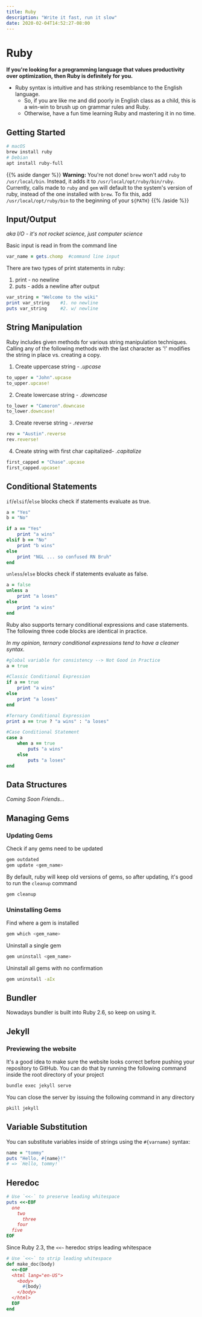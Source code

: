 ```yaml
---
title: Ruby
description: "Write it fast, run it slow"
date: 2020-02-04T14:52:27-08:00
---
```


# Ruby

**If you're looking for a programming language that values productivity over optimization, then Ruby is definitely for you.**

+ Ruby syntax is intuitive and has striking resemblance to the English language.
	+ So, if you are like me and did poorly in English class as a child, this is a win-win to brush up on grammar rules and Ruby.
	+ Otherwise, have a fun time learning Ruby and mastering it in no time.


## Getting Started

```sh
# macOS
brew install ruby
# Debian
apt install ruby-full
```

{{% aside danger %}}
**Warning:** You're not done! `brew` won't add `ruby` to `/usr/local/bin`. Instead, it adds it to `/usr/local/opt/ruby/bin/ruby`. Currently, calls made to `ruby` and `gem` will default to the system's version of ruby, instead of the one installed with `brew`. To fix this, add `/usr/local/opt/ruby/bin` to the beginning of your `${PATH}`
{{% /aside %}}

## Input/Output

*aka I/O - it's not rocket science, just computer science*

Basic input is read in from the command line

```ruby
var_name = gets.chomp  #command line input
```

There are two types of print statements in ruby:

1. print - no newline
2. puts - adds a newline after output

```ruby
var_string = "Welcome to the wiki"
print var_string	#1. no newline
puts var_string		#2. w/ newline
```

## String Manipulation

Ruby includes given methods for various string manipulation techniques. Calling any of the following methods with the last character as '!' modifies the string in place vs. creating a copy.

1. Create uppercase string - *.upcase*

```ruby
to_upper = "John".upcase
to_upper.upcase!
```
2. Create lowercase string - *.downcase*

```ruby
to_lower = "Cameron".downcase
to_lower.downcase!
```
3. Create reverse string - *.reverse*

```ruby
rev = "Austin".reverse
rev.reverse!
```
4. Create string with first char capitalized- *.capitalize*

```ruby
first_capped = "Chase".upcase
first_capped.upcase!
```

## Conditional Statements


`if`/`elsif`/`else` blocks check if statements evaluate as true.

```ruby
a = "Yes"
b = "No"

if a == "Yes"
	print "a wins"
elsif b == "No"
	print "b wins"
else
	print "NGL ... so confused RN Bruh"
end
```

`unless`/`else` blocks check if statements evaluate as false.

```ruby
a = false
unless a
	print "a loses"
else
	print "a wins"
end
```

Ruby also supports ternary conditional expressions and case statements. The following three code blocks are identical in practice.

*In my opinion, ternary conditional expressions tend to have a cleaner syntax.*

```ruby
#global variable for consistency --> Not Good in Practice
a = true

#Classic Conditional Expression
if a == true
	print "a wins"
else
	print "a loses"
end

#Ternary Conditional Expression
print a == true ? "a wins" : "a loses"

#Case Conditional Statement
case a
	when a == true
		puts "a wins"
	else
		puts "a loses"
end
```

## Data Structures

*Coming Soon Friends...*

## Managing Gems

### Updating Gems

Check if any gems need to be updated

```sh
gem outdated
gem update <gem_name>
```

By default, ruby will keep old versions of gems, so after updating, it's good to run the `cleanup` command

```sh
gem cleanup
```

### Uninstalling Gems

Find where a gem is installed

```sh
gem which <gem_name>
```

Uninstall a single gem

```sh
gem uninstall <gem_name>
```

Uninstall all gems with no confirmation

```sh
gem uninstall -aIx
```

## Bundler

Nowadays bundler is built into Ruby 2.6, so keep on using it.

## Jekyll

### Previewing the website

It's a good idea to make sure the website looks correct before pushing your repository to GitHub. You can do that by running the following command inside the root directory of your project

```sh
bundle exec jekyll serve
```

You can close the server by issuing the following command in any directory

```sh
pkill jekyll
```

## Variable Substitution

You can substitute variables inside of strings using the `#{varname}` syntax:

```rb
name = "tommy"
puts "Hello, #{name}!"
# => `Hello, tommy!`
```

## Heredoc

```rb
# Use `<<-` to preserve leading whitespace
puts <<-EOF
  one
    two
      three
    four
  five
EOF
```

Since Ruby 2.3, the `<<~` heredoc strips leading whitespace

```rb
# Use `<<~` to strip leading whitespace
def make_doc(body)
  <<~EOF
  <html lang="en-US">
    <body>
      #{body}
    </body>
  </html>
  EOF
end
```
